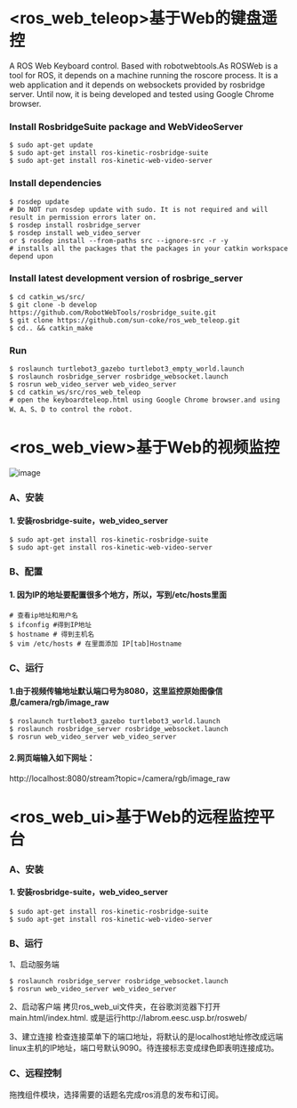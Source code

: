 # <ros_web_teleop>基于Web的键盘遥控
A ROS Web  Keyboard control. Based with robotwebtools.As ROSWeb is a tool for ROS, it depends on a machine running the roscore process. It is a web application and it depends on websockets provided by rosbridge server. Until now, it is being developed and tested using Google Chrome browser.

### Install RosbridgeSuite package and WebVideoServer

```
$ sudo apt-get update
$ sudo apt-get install ros-kinetic-rosbridge-suite
$ sudo apt-get install ros-kinetic-web-video-server
```

### Install dependencies

```
$ rosdep update
# Do NOT run rosdep update with sudo. It is not required and will result in permission errors later on. 
$ rosdep install rosbridge_server
$ rosdep install web_video_server
or $ rosdep install --from-paths src --ignore-src -r -y
# installs all the packages that the packages in your catkin workspace depend upon
```

### Install latest development version of rosbrige_server 

```
$ cd catkin_ws/src/
$ git clone -b develop https://github.com/RobotWebTools/rosbridge_suite.git
$ git clone https://github.com/sun-coke/ros_web_teleop.git
$ cd.. && catkin_make
```

### Run

```
$ roslaunch turtlebot3_gazebo turtlebot3_empty_world.launch 
$ roslaunch rosbridge_server rosbridge_websocket.launch
$ rosrun web_video_server web_video_server
$ cd catkin_ws/src/ros_web_teleop 
# open the keyboardteleop.html using Google Chrome browser.and using W、A、S、D to control the robot.
```


# <ros_web_view>基于Web的视频监控
![image](https://github.com/sun-coke/web_video/blob/master/Scr.png)

### A、安装

#### 1. 安装rosbridge-suite，web_video_server

```
$ sudo apt-get install ros-kinetic-rosbridge-suite
$ sudo apt-get install ros-kinetic-web-video-server
```

### B、配置

#### 1. 因为IP的地址要配置很多个地方，所以，写到/etc/hosts里面

```shell
# 查看ip地址和用户名
$ ifconfig #得到IP地址
$ hostname # 得到主机名
$ vim /etc/hosts # 在里面添加 IP[tab]Hostname
```
### C、运行

#### 1.由于视频传输地址默认端口号为8080，这里监控原始图像信息/camera/rgb/image_raw
```
$ roslaunch turtlebot3_gazebo turtlebot3_world.launch 
$ roslaunch rosbridge_server rosbridge_websocket.launch
$ rosrun web_video_server web_video_server
```
#### 2.网页端输入如下网址：
http://localhost:8080/stream?topic=/camera/rgb/image_raw

# <ros_web_ui>基于Web的远程监控平台

### A、安装

#### 1. 安装rosbridge-suite，web_video_server

```
$ sudo apt-get install ros-kinetic-rosbridge-suite
$ sudo apt-get install ros-kinetic-web-video-server
```

### B、运行


1、启动服务端
```
$ roslaunch rosbridge_server rosbridge_websocket.launch
$ rosrun web_video_server web_video_server
```


2、启动客户端
拷贝ros_web_ui文件夹，在谷歌浏览器下打开main.html/index.html. 或是运行http://labrom.eesc.usp.br/rosweb/


3、建立连接
检查连接菜单下的端口地址，将默认的是localhost地址修改成远端linux主机的IP地址，端口号默认9090。待连接标志变成绿色即表明连接成功。

### C、远程控制
拖拽组件模块，选择需要的话题名完成ros消息的发布和订阅。




